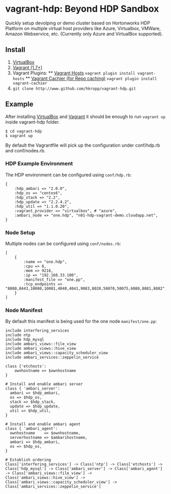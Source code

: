 vagrant-hdp: Beyond HDP Sandbox
===========

Quickly setup devolping or demo cluster based on Hortonworks HDP Platform on multiple virtual host providers like Azure, Virtualbox, VMWare, Amazon Webservice, etc. (Currently only Azure and VirtualBox supported).

## Install

1. [VirtualBox](https://www.virtualbox.org/wiki/Downloads)
2. [Vagrant (1.7+)](https://docs.vagrantup.com/v2/installation/)
3. Vagrant Plugins:
** [Vagrant Hosts](https://github.com/adrienthebo/vagrant-hosts)
   `vagrant plugin install vagrant-hosts`
** [Vagrant Cachier (for Repo caching)](https://github.com/fgrehm/vagrant-cachier)
   `vagrant plugin install vagrant-cachier`
4. `git clone http://www.github.com/hkropp/vagrant-hdp.git`

## Example
After installing [VirtualBox](https://www.virtualbox.org/wiki/Downloads) and [Vagrant](https://docs.vagrantup.com/v2/installation/) it should be enough to run `vagrant up` inside vagrant-hdp folder.
```
$ cd vagrant-hdp
$ vagrant up
```

By default the Vagrantfile will pick up the configuration under conf/hdp.rb and conf/nodes.rb.

### HDP Example Environment

The HDP environment can be configured using `conf/hdp.rb`:
```
{
    :hdp_ambari => "2.0.0",
    :hdp_os => "centos6",
    :hdp_stack => "2.2",
    :hdp_update => "2.2.4.2",
    :hdp_util => "1.1.0.20",
    :vagrant_provider => "virtualbox", # "azure",
    :ambari_node => "one.hdp", "n01-hdp-vagrant-demo.cloudapp.net",
}
```

### Node Setup

Multiple nodes can be configured using `conf/nodes.rb`:
```
[
    {
        :name => "one.hdp", 
        :cpu => 8, 
        :mem => 9216, 
        :ip => "192.168.33.100", 
        :manifest_file => "one.pp",
        :tcp_endpoints => "8080,8443,10000,10001,4040,4041,9083,8020,50070,50075,6080,8881,8882", 
    }
]
```

### Node Manifest

By default this manifest is being used for the one node `manifest/one.pp`:
```
include interfering_services
include ntp
include hdp_mysql
include ambari_views::file_view
include ambari_views::hive_view
include ambari_views::capacity_scheduler_view
include ambari_services::zeppelin_service

class {'etchosts':
    ownhostname => $ownhostname
}

# Install and enable ambari server
class { 'ambari_server':
  ambari => $hdp_ambari,
  os => $hdp_os, 
  stack => $hdp_stack,
  update => $hdp_update,
  util => $hdp_util,
}

# Install and enable ambari agent
class { 'ambari_agent':
  ownhostname    => $ownhostname,
  serverhostname => $ambarihostname,
  ambari => $hdp_ambari,
  os => $hdp_os,
}

# Establish ordering
Class['interfering_services'] -> Class['ntp'] -> Class['etchosts'] -> Class['hdp_mysql'] -> Class['ambari_server'] -> Class['ambari_agent'] 
-> Class['ambari_views::file_view'] -> Class['ambari_views::hive_view'] -> Class['ambari_views::capacity_scheduler_view'] -> Class['ambari_services::zeppelin_service']
```


